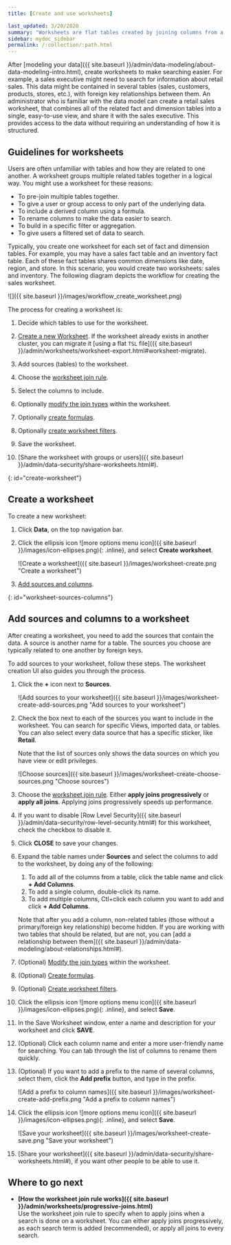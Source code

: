 ```yaml
---
title: [Create and use worksheets]

last_updated: 3/20/2020
summary: "Worksheets are flat tables created by joining columns from a set of one or more tables or imported datasets. "
sidebar: mydoc_sidebar
permalink: /:collection/:path.html
---
```


After [modeling your data]({{ site.baseurl }}/admin/data-modeling/about-data-modeling-intro.html), create worksheets to make searching easier. For example, a sales executive might need to search for information about retail sales. This data might be contained in several tables (sales, customers, products, stores, etc.), with foreign key relationships between them. An administrator who is familiar with the data model can create a retail sales worksheet, that combines all of the related fact and dimension tables into a single, easy-to-use view, and share it with the sales executive. This provides access to the data without requiring an understanding of how it is structured.

## Guidelines for worksheets

Users are often unfamiliar with tables and how they are related to one another. A worksheet groups multiple related tables together in a logical way.  You might use a worksheet for these reasons:

-   To pre-join multiple tables together.
-   To give a user or group access to only part of the underlying data.
-   To include a derived column using a formula.
-   To rename columns to make the data easier to search.
-   To build in a specific filter or aggregation.
-   To give users a filtered set of data to search.

Typically, you create one worksheet for each set of fact and dimension tables. For example, you may have a sales fact table and an inventory fact table. Each of these fact tables shares common dimensions like date, region, and store. In this scenario, you would create two worksheets: sales and inventory. The following diagram depicts the workflow for creating the sales worksheet.

![]({{ site.baseurl }}/images/workflow_create_worksheet.png)

The process for creating a worksheet is:

1.  Decide which tables to use for the worksheet.

2.  [Create a new Worksheet](#create-worksheet). If the worksheet already exists in another cluster, you can migrate it [using a flat `TSL` file]({{ site.baseurl }}/admin/worksheets/worksheet-export.html#worksheet-migrate).

3.  Add sources (tables) to the worksheet.

4.  Choose the [worksheet join rule](progressive-joins.html#).

5.  Select the columns to include.

6.  Optionally [modify the join types](mod-ws-internal-joins.html#) within the worksheet.

7.  Optionally [create formulas](create-formula.html#).

8.  Optionally [create worksheet filters](create-ws-filter.html#).

9.  Save the worksheet.

10.  [Share the worksheet with groups or users]({{ site.baseurl }}/admin/data-security/share-worksheets.html#).

{: id="create-worksheet"}
## Create a worksheet

To create a new worksheet:

1. Click **Data**, on the top navigation bar.

2. Click the ellipsis icon ![more options menu icon]({{ site.baseurl }}/images/icon-ellipses.png){: .inline}, and select **Create worksheet**.

    ![Create a worksheet]({{ site.baseurl }}/images/worksheet-create.png "Create a worksheet")

3. [Add sources and columns](#worksheet-sources-columns).

{: id="worksheet-sources-columns"}
## Add sources and columns to a worksheet

After creating a worksheet, you need to add the sources that contain the data. A source is another name for a table. The sources you choose are typically related to one another by foreign keys.

To add sources to your worksheet, follow these steps. The worksheet creation UI also guides you through the process.

1.  Click the **+** icon next to **Sources**.

    ![Add sources to your worksheet]({{ site.baseurl }}/images/worksheet-create-add-sources.png "Add sources to your worksheet")

2. Check the box next to each of the sources you want to include in the worksheet. You can search for specific Views, imported data, or tables. You can also select every data source that has a specific sticker, like **Retail**.

    Note that the list of sources only shows the data sources on which you have view or edit privileges.

    ![Choose sources]({{ site.baseurl }}/images/worksheet-create-choose-sources.png "Choose sources")

4. Choose the [worksheet join rule](progressive-joins.html#). Either **apply joins progressively** or **apply all joins**. Applying joins progressively speeds up performance.

5. If you want to disable [Row Level Security]({{ site.baseurl }}/admin/data-security/row-level-security.html#) for this worksheet, check the checkbox to disable it.

6. Click **CLOSE** to save your changes.

7. Expand the table names under **Sources** and select the columns to add to the worksheet, by doing any of the following:

    1. To add all of the columns from a table, click the table name and click **+ Add Columns**.
    2. To add a single column, double-click its name.
    3. To add multiple columns, Ctl+click each column you want to add and click **+ Add Columns**.

    Note that after you add a column, non-related tables (those without a primary/foreign key relationship) become hidden. If you are working with two tables that should be related, but are not, you can [add a relationship between them]({{ site.baseurl }}/admin/data-modeling/about-relationships.html#).

8.  (Optional) [Modify the join types](mod-ws-internal-joins.html#) within the worksheet.

9.  (Optional) [Create formulas](create-formula.html#).

10.  (Optional) [Create worksheet filters](create-ws-filter.html#).

11. Click the ellipsis icon ![more options menu icon]({{ site.baseurl }}/images/icon-ellipses.png){: .inline}, and select **Save**.

12. In the Save Worksheet window, enter a name and description for your worksheet and click **SAVE**.

13. (Optional) Click each column name and enter a more user-friendly name for searching. You can tab through the list of columns to rename them quickly.

14.  (Optional) If you want to add a prefix to the name of several columns, select them, click the **Add prefix** button, and type in the prefix.

     ![Add a prefix to column names]({{ site.baseurl }}/images/worksheet-create-add-prefix.png "Add a prefix to column names")

15. Click the ellipsis icon ![more options menu icon]({{ site.baseurl }}/images/icon-ellipses.png){: .inline}, and select **Save**.

    ![Save your worksheet]({{ site.baseurl }}/images/worksheet-create-save.png "Save your worksheet")

16.  [Share your worksheet]({{ site.baseurl }}/admin/data-security/share-worksheets.html#), if you want other people to be able to use it.

## Where to go next

-   **[How the worksheet join rule works]({{ site.baseurl }}/admin/worksheets/progressive-joins.html)**  
Use the worksheet join rule to specify when to apply joins when a search is done on a worksheet. You can either apply joins progressively, as each search term is added (recommended), or apply all joins to every search.
